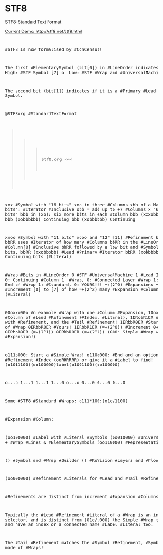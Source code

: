# STF8
STF8: Standard Text Format
<P>
<A href="stf8.html" >Current Demo: http://stf8.net/stf8.html</a>
<Pre>


#STF8 is now formalised by #ConCensus!

The first #ElementarySymbol (bit[0]) in #LineOrder
indicates:
x: High: #STF Symbol [7]
o: Low: #STF #Wrap and #UniversalMachine

The second bit (bit[1]) indicates if it is a #Primary #Lead Symbol.

@STF8org #StandardTextFormat
>>> stf8.org <<<



xxx #Symbol with "16 bits"
xoo in three #Columns
xbb of a Max of 8×"8 bits": #Iterator #Inclusive
obb = add up to +7 #Columns × "6 bits" = "42 bits"
bbb in (xo): six more bits in each #Column
bbb (xxxobbbb) #Lead
bbb (xobbbbbb) Continuing
bbb (xobbbbbb) Continuing




xxoo #Symbol with "11 bits"
xooo and "12" [11] #Refinement bits
obRR
bbRR uses #Iterator of how many #Columns
bbRR in the #LineOrder bits in #Column[0] #Inclusive
bbRR followed by a low bit and #Symbol's #Literal bits.
bbRR (xxobbbbb) #Lead #Primary #Iterator
bbRR (xobbbbbb) Continuing bits (#Literal)





#Wrap #Bits in #LineOrder
0 #STF #UniversalMachine
1 #Lead Indicator, 0: Continuing #Column
1: #Wrap, 0: #Connected Layer #Wrap
1: Start, 0: End of #Wrap
1: #Standard, 0: YOURS!!!
=+(2^0) #Expansions
=+(2^1) #Increment [0] to [7] of how
=+(2^2) many #Expansion #Columns (#Literal)





00oxxo00o An example #Wrap with one #Column #Expansion,
10oxoo10o a #Column of #Lead #Refinement (#Index: #Literal),
1ERobR1ER a #Symbol with #Refinement, and the #Tail #Refinement!
1ERbbR0ER #Start and #End of #Wrap
0ERbbR0ER #Yours!
1ERbbR1ER (=+(2^0)) #Increment 0+1 #Column
0ERbbR0ER (=+(2^1))
0ERbbR0ER (=+(2^2)) (000: Simple #Wrap with no #Expansion!)




o111o000: Start a #Simple Wrap!
o110o000: #End
and an optional #Refinement #Index (ooRRRRRR)
or give it a #Label to find! (o1011100)(oo100000)label(o1001100)(oo100000)

o...o
1...1
1...1
1...0
o...o
0...0
0...0
0...0





Some #STF8 #Standard #Wraps:
o111*100:(o1c/1100)

#Expansion #Column:

(oo100000) #Label with #Literal #Symbols
(oo010000) #UniversalMachine + #Wrap #Lines & #ElementarySymbols
(oo110000) #Representation

() #Symbol and #Wrap #Builder
() #ReVision #Layers and #Flow





(oo000000) #Refinement #Literals for #Lead and #Tail #Refinements

#Refinements are distinct from increment #Expansion #Columns:

Typically the #Lead #Refinement #Literal of a #Wrap is an index or selector, and is distinct from (01c/.000) the Simple #Wrap that can nest and have an index or a connected name #Label #Literal too.

The #Tail #Refinement matches the #Symbol #Refinement, #Symbols are made of #Wraps!





